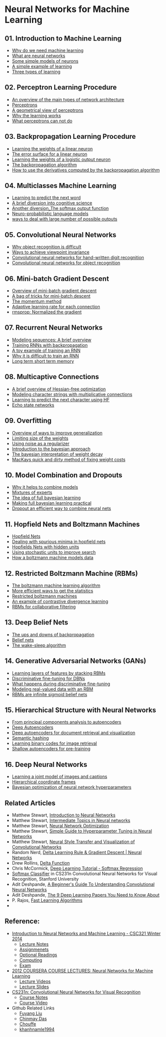 # Neural Networks for Machine Learning

## 01. Introduction to Machine Learning

+ [Why do we need machine learning](01-IntroML.md#why-do-we-need-machine-learning)
+ [What are neural networks](01-IntroML.md#what-are-neural-networks)
+ [Some simple models of neurons](01-IntroML.md#some-simple-models-of-neurons)
+ [A simple example of learning](01-IntroML.md#a-simple-example-of-learning)
+ [Three types of learning](01-IntroML.md#three-types-of-learning)

## 02. Perceptron Learning Procedure

+ [An overview of the main types of network architecture](02-Perceprtons.md#an-overview-of-the-main-types-of-network-architecture)
+ [Perceptrons](02-Perceprtons.md#perceptrons-the-first-generation-of-neural-networks)
+ [A geometrical view of perceptrons](02-Perceprtons.md#a-geometrical-view-of-perceptrons)
+ [Why the learning works](02-Perceprtons.md#why-the-learning-works)
+ [What perceptrons can not do](02-Perceprtons.md#what-perceptrons-can-not-do)


## 03. Backpropagation Learning Procedure
  
+ [Learning the weights of a linear neuron](03-Backpropagation.md#learning-the-weights-of-a-linear-neuron)
+ [The error surface for a linear neuron](03-Backpropagation.md#the-error-surface-for-a-linear-neuron)
+ [Learning the weights of a logistic output neuron](03-Backpropagation.md#learning-the-weights-of-a-logistic-output-neuron)
+ [The backpropagation algorithm](03-Backpropagation.md#the-backpropagation-algorithm)
+ [How to use the derivatives computed by the backpropagation algorithm](03-Backpropagation.md#how-to-use-the-derivatives-computed-by-the-backpropagation-algorithm)


## 04. Multiclasses Machine Learning

+ [Learning to predict the next word](04-Multiclasses.md#learning-to-predict-the-next-word)
+ [A brief diversion into cognitive science](04-Multiclasses.md#a-brief-diversion-into-cognitive-science)
+ [Another diversion_The softmax output function](04-Multiclasses.md#another-diversion-the-softmax-output-function)
+ [Neuro-probabilistic language models](04-Multiclasses.md#neuro-probabilistic-language-models)
+ [ways to deal with large number of possible outputs](04-Multiclasses.md#dealing-with-large-number-of-possible-outputs)


## 05. Convolutional Neural Networks

+ [Why object recognition is difficult](05-CNN.md#)
+ [Ways to achieve viewpoint invariance](05-CNN.md#)
+ [Convolutional neural networks for hand-written digit recognition](05-CNN.md#)
+ [Convolutional neural networks for object recognition](05-CNN.md#)


## 06. Mini-batch Gradient Descent
  
+ [Overview of mini-batch gradient descent](06-MiniBatch.md#)
+ [A bag of tricks for mini-batch descent](06-MiniBatch.md#)
+ [The momentum method](06-MiniBatch.md#)
+ [Adaptive learning rate for each connection](06-MiniBatch.md#)
+ [rmsprop: Normalized the gradient](06-MiniBatch.md#)


## 07. Recurrent Neural Networks

+ [Modeling sequences: A brief overview](07-RNN.md#)
+ [Training RNNs with backpropagation](07-RNN.md#)
+ [A toy example of training an RNN](07-RNN.md#)
+ [Why it is difficult to train an RNN](07-RNN.md#)
+ [Long term short term memory](07-RNN.md#)


## 08. Multicaptive Connections
  
+ [A brief overview of Hessian-free optimization](08-Multicaptive.md#)
+ [Modeling character strings with multiplicative connections](08-Multicaptive.md#)
+ [Learning to predict the next character using HF](08-Multicaptive.md#)
+ [Echo state networks](08-Multicaptive.md#)


## 09. Overfitting
  
+ [Overview of ways to improve generalization](09-Overfitting.md#)
+ [Limiting size of the weights](09-Overfitting.md#)
+ [Using noise as a regularizer](09-Overfitting.md#)
+ [Introduction to the bayesian approach](09-Overfitting.md#)
+ [The bayesian interpretation of weight decay](09-Overfitting.md#)
+ [MacKays quick and dirty method of fixing weight costs](09-Overfitting.md#)


## 10. Model Combination and Dropouts
  
+ [Why it helps to combine models](10-CombineDropout.md#)
+ [Mixtures of experts](10-CombineDropout.md#)
+ [The idea of full bayesian learning](10-CombineDropout.md#)
+ [Making full bayesian learning practical](10-CombineDropout.md#)
+ [Dropout an efficient way to combine neural nets](10-CombineDropout.md#)


## 11. Hopfield Nets and Boltzmann Machines

+ [Hopfield Nets](11-Hopfield.md#)
+ [Dealing with spurious minima in hopfield nets](11-Hopfield.md#)
+ [Hopfields Nets with hidden units](11-Hopfield.md#)
+ [Using stochastic units to improve search](11-Hopfield.md#)
+ [How a boltzmann machine models data](11-Hopfield.md#)


## 12. Restricted Boltzmann Machine (RBMs)

+ [The boltzmann machine learning algorithm](12-Boltzmann.md#)
+ [More efficient ways to get the statistics](12-Boltzmann.md#)
+ [Restricted boltzmann machines](12-Boltzmann.md#)
+ [An example of contrastive divergence learning](12-Boltzmann.md#)
+ [RBMs for collaborative filtering](12-Boltzmann.md#)


## 13. Deep Belief Nets

+ [The ups and downs of backpropagation](13-BeliefNets.md#)
+ [Belief nets](13-BeliefNets.md#)
+ [The wake-sleep algorithm](13-BeliefNets.md#)


## 14. Generative Adversarial Networks (GANs)
  
+ [Learning layers of features by stacking RBMs](14-GANs.md#)
+ [Discriminative fine-tuning for DBNs](14-GANs.md#)
+ [What happens during discriminative fine-tuning](14-GANs.md#)
+ [Modeling real-valued data with an RBM](14-GANs.md#)
+ [RBMs are infinite sigmoid belief nets](14-GANs.md#)


## 15. Hierarchical Structure with Neural Networks

+ [From principal components analysis to autoencoders](15-Hierarchy.md#)
+ [Deep Autoencoders](15-Hierarchy.md#)
+ [Deep autoencoders for document retrieval and visualization](15-Hierarchy.md#)
+ [Semantic hashing](15-Hierarchy.md#)
+ [Learning binary codes for image retrieval](15-Hierarchy.md#)
+ [Shallow autoencoders for pre-training](15-Hierarchy.md#)


## 16. Deep Neural Networks
  
+ [Learning a joint model of images and captions](16-DeepNN.md#)
+ [Hierarchical coordinate frames](16-DeepNN.md#)
+ [Bayesian optimization of neural network hyperparameters](16-DeepNN.md#)


## Related Articles

+ Matthew Stewart, [Introduction to Neural Networks](a01-IntroNN.md)
+ Matthew Stewart, [Intermediate Topics in Neural networks](a02-IntermediateNN.md)
+ Matthew Stewart, [Neural Network Optimization](a03-Optimization.md)
+ Matthew Stewart, [Simple Guide to Hyperparameter Tuning in Neural Networks](a04-Hyperparameter.md)
+ Matthew Stewart, [Neural Style Transfer and Visualization of Convolutional Networks](a05-VisualCNN.md)
+ Random Nerd, [Delta Learning Rule & Gradient Descent | Neural Networks](a06-DeltaRule.md)
+ Drew Rollins, [Delta Function](a07-DeltaFunc.md)
+ Chris McCormick, [Deep Learning Tutorial - Softmax Regression](a08-SoftmaxReg.md)
+ [Softmax Classifier](a09-SoftmaxClass.md) in CS231n Convolutional Neural Networks for Visual Recognition, Stanford University
+ Adit Deshpande, [A Beginner's Guide To Understanding Convolutional Neural Networks](a10-CNNsGuide.md)
+ Adit Deshpande, [The 9 Deep Learning Papers You Need to Know About](a11-9Papers.md)
+ P. Rajos, [Fast Learning Algorithms](a12-Learning.md)
+ 


## Reference:

+ [Introduction to Neural Networks and Machine Learning - CSC321 Winter 2014](http://www.cs.toronto.edu/~tijmen/csc321/)
  + [Lecture Notes](http://www.cs.toronto.edu/~tijmen/csc321/lecture_notes.shtml)
  + [Assignmenets](http://www.cs.toronto.edu/~tijmen/csc321/assignments.shtml)
  + [Optional Readings](http://www.cs.toronto.edu/~tijmen/csc321/texts.shtml)
  + [Computing](http://www.cs.toronto.edu/~tijmen/csc321/computing.shtml)
  + [Exam](http://www.cs.toronto.edu/~tijmen/csc321/tests.shtml)
+ [2012 COURSERA COURSE LECTURES: Neural Networks for Machine Learning](http://www.cs.toronto.edu/~hinton/nntut.html)
  + [Lecture Videos](http://www.cs.toronto.edu/~hinton/coursera_lectures.html)
  + [Lecture Slides](http://www.cs.toronto.edu/~hinton/coursera_slides.html)
+ [CS231n: Convolutional Neural Networks for Visual Recognition](http://cs231n.stanford.edu/)
  + [Course Notes](http://cs231n.github.io/)
  + [Course Video](https://www.youtube.com/playlist?list=PL3FW7Lu3i5JvHM8ljYj-zLfQRF3EO8sYv)
+ Github Related Links
  + [Fuyang Liu](https://github.com/liufuyang/course-Neural-Networks-for-Machine-Learning)
  + [Chinmay Das](https://github.com/chinmaydas96/Neural-Networks-for-Machine-Learning)
  + [Chouffe](https://github.com/Chouffe/hinton-coursera)
  + [khanhnamle1994](https://github.com/khanhnamle1994/neural-nets)


